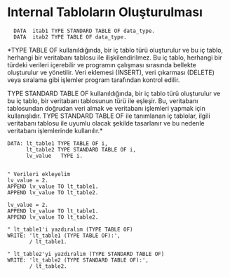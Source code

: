 # Internal Tabloların Oluşturulması

```cadence
  DATA  itab1 TYPE STANDARD TABLE OF data_type.
  DATA  itab2 TYPE TABLE OF data_type.
```


*TYPE TABLE OF kullanıldığında, bir iç tablo türü oluşturulur ve bu iç tablo, herhangi bir veritabanı tablosu ile ilişkilendirilmez. Bu iç tablo, herhangi bir türdeki verileri içerebilir ve programın çalışması sırasında bellekte oluşturulur ve yönetilir. Veri eklemesi (INSERT), veri çıkarması (DELETE) veya sıralama gibi işlemler program tarafından kontrol edilir.

TYPE STANDARD TABLE OF kullanıldığında, bir iç tablo türü oluşturulur ve bu iç tablo, bir veritabanı tablosunun türü ile eşleşir. Bu, veritabanı tablosundan doğrudan veri almak ve veritabanı işlemleri yapmak için kullanışlıdır. TYPE STANDARD TABLE OF ile tanımlanan iç tablolar, ilgili veritabanı tablosu ile uyumlu olacak şekilde tasarlanır ve bu nedenle veritabanı işlemlerinde kullanılır.*

```cadence
DATA: lt_table1 TYPE TABLE OF i,
      lt_table2 TYPE STANDARD TABLE OF i,
      lv_value   TYPE i.


" Verileri ekleyelim
lv_value = 2.
APPEND lv_value TO lt_table1.
APPEND lv_value TO lt_table2.

lv_value = 2.
APPEND lv_value TO lt_table1.
APPEND lv_value TO lt_table2.

" lt_table1'i yazdıralım (TYPE TABLE OF)
WRITE: 'lt_table1 (TYPE TABLE OF):',
       / lt_table1.

" lt_table2'yi yazdıralım (TYPE STANDARD TABLE OF)
WRITE: 'lt_table2 (TYPE STANDARD TABLE OF):',
       / lt_table2.
```
